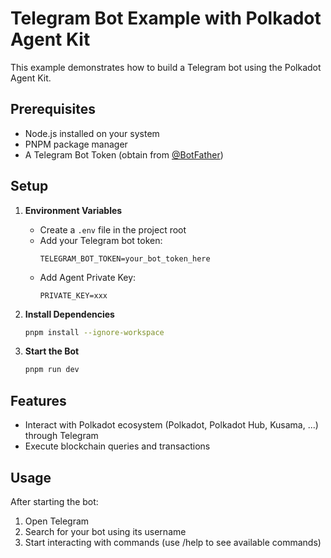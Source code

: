 # Telegram Bot Example with Polkadot Agent Kit

This example demonstrates how to build a Telegram bot using the Polkadot Agent Kit.

## Prerequisites

- Node.js installed on your system
- PNPM package manager
- A Telegram Bot Token (obtain from [@BotFather](https://t.me/botfather))

## Setup 

1. **Environment Variables**
   - Create a `.env` file in the project root
   - Add your Telegram bot token:
     ```
     TELEGRAM_BOT_TOKEN=your_bot_token_here
     ```
   - Add Agent Private Key: 
     ```
     PRIVATE_KEY=xxx
     ```

2. **Install Dependencies**

   ```bash
   pnpm install --ignore-workspace
   ```

3. **Start the Bot**
   ```bash
   pnpm run dev
   ```

## Features

- Interact with Polkadot ecosystem (Polkadot, Polkadot Hub, Kusama, ...) through Telegram
- Execute blockchain queries and transactions

## Usage

After starting the bot:
1. Open Telegram
2. Search for your bot using its username
3. Start interacting with commands (use /help to see available commands)


